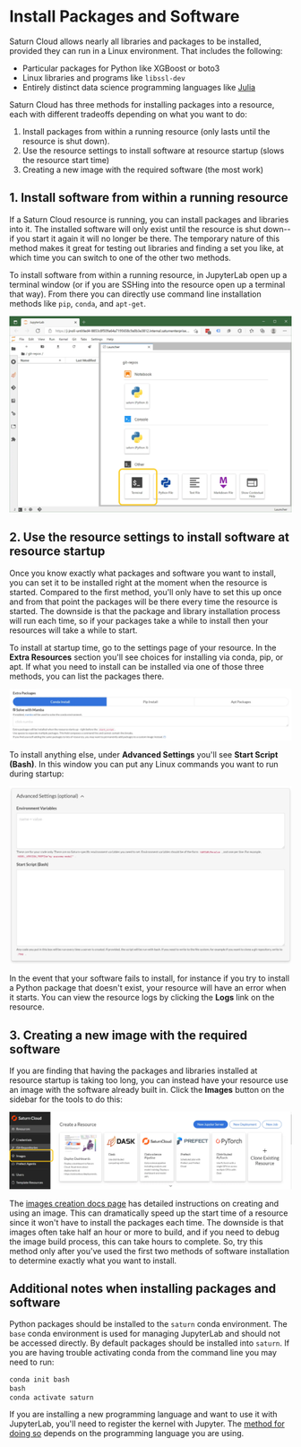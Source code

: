# Install Packages and Software

Saturn Cloud allows nearly all libraries and packages to be installed, provided they can run in a Linux environment. That includes the following:

* Particular packages for Python like XGBoost or boto3
* Linux libraries and programs like `libssl-dev`
* Entirely distinct data science programming languages like [Julia](https://julialang.org/)

Saturn Cloud has three methods for installing packages into a resource, each with different tradeoffs depending on what you want to do:

1. Install packages from within a running resource (only lasts until the resource is shut down).
2. Use the resource settings to install software at resource startup (slows the resource start time)
3. Creating a new image with the required software (the most work)

## 1. Install software from within a running resource

If a Saturn Cloud resource is running, you can install packages and libraries into it. The installed software will only exist until the resource is shut down--if you start
it again it will no longer be there. The temporary nature of this method makes it great for testing out libraries and finding a set you like, at which time you can switch to one of the other
two methods.

To install software from within a running resource, in JupyterLab open up a terminal window (or if you are SSHing into the resource open up a terminal that way). From there you can directly use command line installation methods like `pip`, `conda`, and `apt-get`.

![Open terminal](/images/docs/open-terminal.webp "doc-image")

<a resource-startup></a>

## 2. Use the resource settings to install software at resource startup

Once you know exactly what packages and software you want to install, you can set it to be installed right at the moment when the resource is started. Compared to the first method, you'll only have to set this up once and from that point the packages will be there every time the resource is started. The downside is that the package and library installation process will run each time, so if your packages take a while to install then your resources will take a while to start.

To install at startup time, go to the settings page of your resource. In the **Extra Resources** section you'll see choices for installing via conda, pip, or apt. If what you need to install can be installed via one of those three methods, you can list the packages there. 

![Extra packages](/images/docs/extra-packages.webp "doc-image")

To install anything else, under **Advanced Settings** you'll see **Start Script (Bash)**. In this window you can put any Linux commands you want to run during startup:

![Advanced settings](/images/docs/advanced-settings.webp "doc-image")

In the event that your software fails to install, for instance if you try to install a Python package that doesn't exist, your resource will have an error when it starts. You can view the resource logs by clicking the **Logs** link on the resource.

## 3. Creating a new image with the required software

If you are finding that having the packages and libraries installed at resource startup is taking too long, you can instead have your resource use an image with the software already built in. Click the **Images** button on the sidebar for the tools to do this:

![Images sidebar](/images/docs/images-sidebar.webp "doc-image")

The [images creation docs page](<docs/using-saturn-cloud/manage-images/build-images/create-images.md>) has detailed instructions on creating and using an image. This can dramatically speed up the start time of a resource since it won't have to install the packages each time. The downside is that images often take half an hour or more to build, and if you need to debug the image build process, this can take hours to complete. So, try this method only after you've used the first two methods of software installation to determine exactly what you want to install.

## Additional notes when installing packages and software

Python packages should be installed to the `saturn` conda environment. The `base` conda environment is used for managing JupyterLab and should not be accessed directly. By default packages should be installed into `saturn`. If you are having trouble activating conda from the command line you may need to run:

```console
conda init bash
bash
conda activate saturn
```

If you are installing a new programming language and want to use it with JupyterLab, you'll need to register the kernel with Jupyter. The [method for doing so](https://github.com/jupyter/jupyter/wiki/Jupyter-kernels) depends on the programming language you are using.
